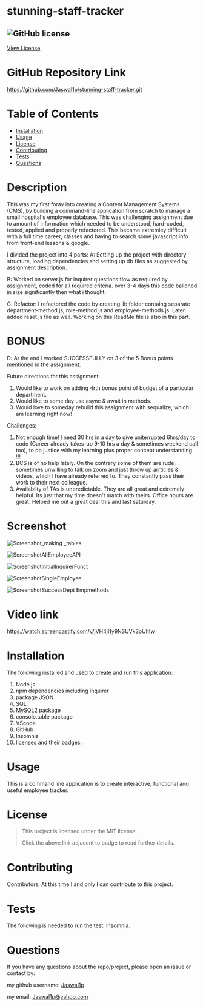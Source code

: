 # stunning-staff-tracker

## ![GitHub license](https://img.shields.io/badge/License-MIT-yellow.svg) 
[View License](https://opensource.org/licenses/MIT) 
 
 # GitHub Repository Link
 https://github.com/Jaswal1p/stunning-staff-tracker.git

 # Table of Contents
 * [Installation](#installation)
 * [Usage](#usage)
 * [License](#license)
 * [Contributing](#Contributing)
 * [Tests](#tests)
 * [Questions](#questions)
 
 # Description
 This was my first foray into creating a Content Management Systems (CMS), by building a command-line application from scratch to manage a small hospital's employee database. This was challenging assignment due to amount of information which needed to be understood, hard-coded, tested, applied and properly refactored. This became extremley difficult with a full time career, classes and having to search some javascript info from front-end lessons & google. 

 I divided the project into 4 parts:
 A: Setting up the project with directory structure, loading dependencies and setting up db files as suggested by assignment description.

 B: Worked on server.js for inquirer questions flow as required by assignment, coded for all required criteria. over 3-4 days this code balloned in size significantly then what i thought.

 C: Refactor: I refactored the code by creating lib folder containg separate department-method.js, role-method.js and employee-methods.js. Later added reset.js file as well. Working on this ReadMe file is also in this part.
 
 # BONUS
 D: At the end I worked SUCCESSFULLY on 3 of the 5 Bonus points mentioned in the assignment. 

Future directions for this assignment:
 1. Would like to work on adding 4rth bonus point of budget of a particular department.
 2. Would like to some day use async & await in methods.
 3. Would love to someday rebuild this assignment with sequalize, which I am learning right now!

Challenges:
 1. Not enough time! I need 30 hrs in a day to give uniterrupted 6hrs/day to code (Career already takes-up 9-10 hrs a day & sometimes weekend call too), to do justice with my learning plus proper concept understanding !!!
 2. BCS is of no help lately. On the contrary some of them are rude, sometimes unwilling to talk on zoom and just throw up arrticles & videos, which I have already referred to. They constantly pass their work to their next colleague.
 3. Availabilty of TAs is unpredictable. They are all great and extremely helpful. Its just that my time doesn't match with theirs. Office hours are great. Helped me out a great deal this and last saturday. 

 # Screenshot
 ![Screenshot_making _tables](https://user-images.githubusercontent.com/92233527/154832849-96882df5-6e0b-4953-93a2-e46591d9521f.png)

 ![ScreenshotAllEmployeeAPI](https://user-images.githubusercontent.com/92233527/154832866-90d5c5e7-2f1e-4f4a-a4e4-b0aa34823c85.png)

 ![ScreenshotInitialInquirerFunct](https://user-images.githubusercontent.com/92233527/154832897-26da01bd-2d99-4d06-8bc7-62dafce48194.png)

 ![ScreenshotSingleEmployee](https://user-images.githubusercontent.com/92233527/154832933-e6dc367c-6a6f-48f3-8ba9-8d5af1edf936.png)

 ![ScreenshotSuccessDept Empmethods](https://user-images.githubusercontent.com/92233527/154832944-66514fc2-4add-44d8-a450-10c865cc0cf8.png)

 # Video link
 https://watch.screencastify.com/v/jVH4jI1y9N3UVk3oUhIw

 # Installation
 The following installed and used to create and run this application:
 1. Node.js
 2. npm dependencies including inquirer
 3. package.JSON
 4. SQL 
 5. MySQL2 package
 6. console.table package
 7. VScode
 8. GitHub
 9. Insomnia
 10. licenses and their badges.

 # Usage
 This is a command line application is to create interactive, functional and useful employee tracker.

 # License 
 > This project is licensed under the MIT license.
 >
 > Click the above link adjacent to badge to read further details.
 
 # Contributing
 Contributors: At this time I and only I can contribute to this project.  

 # Tests
 The following is needed to run the test: Insomnia.

 # Questions
 If you have any questions about the repo/project, please open an issue or contact by: 
 
 my github username: [Jaswal1p](https://github.com/Jaswal1p) 
 
 my email: Jaswal1p@yahoo.com